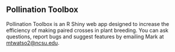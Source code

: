 ## Pollination Toolbox

Pollination Toolbox is an R Shiny web app designed to increase the efficiency of making paired crosses in plant breeding. You can ask questions, report bugs and suggest features by emailing Mark at mtwatso2@ncsu.edu.